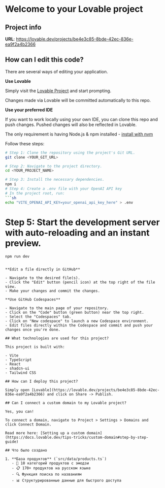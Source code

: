 # Welcome to your Lovable project

## Project info

**URL**: https://lovable.dev/projects/be4e3c85-8bde-42ec-836e-ea9f2a4b2366

## How can I edit this code?

There are several ways of editing your application.

**Use Lovable**

Simply visit the [Lovable Project](https://lovable.dev/projects/be4e3c85-8bde-42ec-836e-ea9f2a4b2366) and start prompting.

Changes made via Lovable will be committed automatically to this repo.

**Use your preferred IDE**

If you want to work locally using your own IDE, you can clone this repo and push changes. Pushed changes will also be reflected in Lovable.

The only requirement is having Node.js & npm installed - [install with nvm](https://github.com/nvm-sh/nvm#installing-and-updating)

Follow these steps:

```sh
# Step 1: Clone the repository using the project's Git URL.
git clone <YOUR_GIT_URL>

# Step 2: Navigate to the project directory.
cd <YOUR_PROJECT_NAME>

# Step 3: Install the necessary dependencies.
npm i
# Step 4: Create a .env file with your OpenAI API key
# In the project root, run:
```sh
echo "VITE_OPENAI_API_KEY=your_openai_api_key_here" > .env
```

# Step 5: Start the development server with auto-reloading and an instant preview.
`npm run dev`
```

**Edit a file directly in GitHub**

- Navigate to the desired file(s).
- Click the "Edit" button (pencil icon) at the top right of the file view.
- Make your changes and commit the changes.

**Use GitHub Codespaces**

- Navigate to the main page of your repository.
- Click on the "Code" button (green button) near the top right.
- Select the "Codespaces" tab.
- Click on "New codespace" to launch a new Codespace environment.
- Edit files directly within the Codespace and commit and push your changes once you're done.

## What technologies are used for this project?

This project is built with:

- Vite
- TypeScript
- React
- shadcn-ui
- Tailwind CSS

## How can I deploy this project?

Simply open [Lovable](https://lovable.dev/projects/be4e3c85-8bde-42ec-836e-ea9f2a4b2366) and click on Share -> Publish.

## Can I connect a custom domain to my Lovable project?

Yes, you can!

To connect a domain, navigate to Project > Settings > Domains and click Connect Domain.

Read more here: [Setting up a custom domain](https://docs.lovable.dev/tips-tricks/custom-domain#step-by-step-guide)

## Что было создано

1. **База продуктов** (`src/data/products.ts`)
   - 🥕 10 категорий продуктов с эмодзи
   - 📋 170+ продуктов на русском языке
   - 🔍 Функция поиска по названиям
   - 📊 Структурированные данные для быстрого доступа
